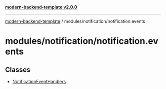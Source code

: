 [**modern-backend-template v2.0.0**](../../../README.md)

***

[modern-backend-template](../../../modules.md) / modules/notification/notification.events

# modules/notification/notification.events

## Classes

- [NotificationEventHandlers](classes/NotificationEventHandlers.md)
